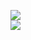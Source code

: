 [![](https://img.shields.io/badge/Made%20With-Github%20Spray-lightgrey.svg?style=for-the-badge&logo=github)](https://github.com/Annihil/github-spray#23665)  
[![](https://i.imgur.com/2DrTn0Z.gif)](https://github.com/Annihil/github-spray)
